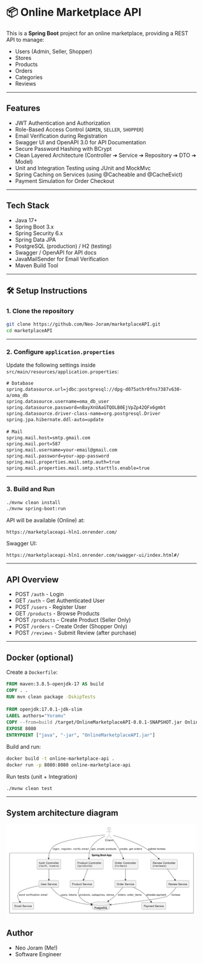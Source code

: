 
# 📦 Online Marketplace API

This is a **Spring Boot** project for an online marketplace, providing a REST API to manage:

- Users (Admin, Seller, Shopper)
- Stores
- Products
- Orders
- Categories
- Reviews

---

## Features

- JWT Authentication and Authorization
- Role-Based Access Control (`ADMIN`, `SELLER`, `SHOPPER`)
- Email Verification during Registration
- Swagger UI and OpenAPI 3.0 for API Documentation
- Secure Password Hashing with BCrypt
- Clean Layered Architecture (Controller ➔ Service ➔ Repository ➔ DTO ➔ Model)
- Unit and Integration Testing using JUnit and MockMvc
- Spring Caching on Services (using @Cacheable and @CacheEvict)
- Payment Simulation for Order Checkout

---

## Tech Stack

- Java 17+
- Spring Boot 3.x
- Spring Security 6.x
- Spring Data JPA
- PostgreSQL (production) / H2 (testing)
- Swagger / OpenAPI for API docs
- JavaMailSender for Email Verification
- Maven Build Tool

---

## 🛠 Setup Instructions

### 1. Clone the repository

```bash
git clone https://github.com/Neo-Joram/marketplaceAPI.git
cd marketplaceAPI
```

---

### 2. Configure `application.properties`

Update the following settings inside `src/main/resources/application.properties`:

```properties
# Database
spring.datasource.url=jdbc:postgresql://dpg-d075athr0fns7387v630-a/oma_db
spring.datasource.username=oma_db_user
spring.datasource.password=nBayXnUAaGTQOLB0EjVpZp42QFx6gmbt
spring.datasource.driver-class-name=org.postgresql.Driver
spring.jpa.hibernate.ddl-auto=update

# Mail
spring.mail.host=smtp.gmail.com
spring.mail.port=587
spring.mail.username=your-email@gmail.com
spring.mail.password=your-app-password
spring.mail.properties.mail.smtp.auth=true
spring.mail.properties.mail.smtp.starttls.enable=true
```

---

### 3. Build and Run

```bash
./mvnw clean install
./mvnw spring-boot:run
```

API will be available (Online) at:

```
https://marketplaceapi-hln1.onrender.com/
```

Swagger UI:

```
https://marketplaceapi-hln1.onrender.com/swagger-ui/index.html#/
```

---

## API Overview

- POST `/auth` - Login
- GET `/auth` - Get Authenticated User
- POST `/users` - Register User
- GET `/products` - Browse Products
- POST `/products` - Create Product (Seller Only)
- POST `/orders` - Create Order (Shopper Only)
- POST `/reviews` - Submit Review (after purchase)
---

## Docker (optional)

Create a `Dockerfile`:

```dockerfile
FROM maven:3.8.5-openjdk-17 AS build
COPY . .
RUN mvn clean package -DskipTests

FROM openjdk:17.0.1-jdk-slim
LABEL authors="Yoramu"
COPY --from=build /target/OnlineMarketplaceAPI-0.0.1-SNAPSHOT.jar OnlineMarketplaceAPI.jar
EXPOSE 8080
ENTRYPOINT ["java", "-jar", "OnlineMarketplaceAPI.jar"]
```

Build and run:

```bash
docker build -t online-marketplace-api .
docker run -p 8080:8080 online-marketplace-api
```

Run tests (unit + Integration)

```bash
./mvnw clean test
```
---

## System architecture diagram 

![System design](SystemArchtecture.png)


## Author

- Neo Joram (Me!)
- Software Engineer
